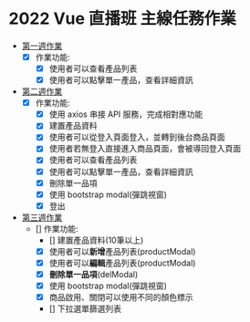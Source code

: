 # 2022 Vue 直播班 主線任務作業

 - [第一週作業](https://jimmyfang-ai.github.io/Vue-works/week1/index.html)
    - [x] 作業功能:
        - [x] 使用者可以查看產品列表
        - [x] 使用者可以點擊單一產品，查看詳細資訊
 - [第二週作業](https://jimmyfang-ai.github.io/Vue-works/week2/login)
     - [x] 作業功能:
        - [x] 使用 axios 串接 API 服務，完成相對應功能
        - [x] 建置產品資料
        - [x] 使用者可以從登入頁面登入，並轉到後台商品頁面
        - [x] 使用者若無登入直接進入商品頁面，會被導回登入頁面
        - [x] 使用者可以查看產品列表
        - [x] 使用者可以點擊單一產品，查看詳細資訊
        - [x] 刪除單一品項
        - [x] 使用 bootstrap modal(彈跳視窗)
        - [x] 登出
- [第三週作業]()
     - [] 作業功能:
        - [] 建置產品資料(10筆以上)
        - [x] 使用者可以**新增**產品列表(productModal)
        - [x] 使用者可以**編輯**產品列表(productModal)
        - [x] **刪除單一品項**(delModal)
        - [x] 使用 bootstrap modal(彈跳視窗)
        - [x] 商品啟用、關閉可以使用不同的顏色標示
        - [] 下拉選單篩選列表